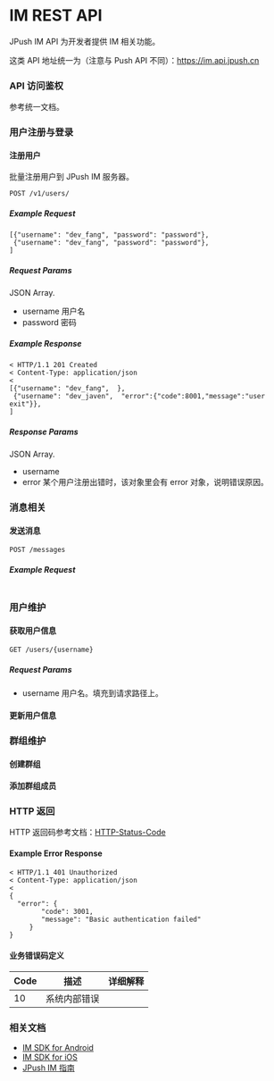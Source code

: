 <h1>IM REST API</h1>

JPush IM API 为开发者提供 IM 相关功能。

这类 API 地址统一为（注意与 Push API 不同）：https://im.api.jpush.cn

### API 访问鉴权

参考统一文档。

###  用户注册与登录

#### 注册用户

批量注册用户到 JPush IM 服务器。

	POST /v1/users/

##### Example Request

```
[{"username": "dev_fang", "password": "password"}, 
 {"username": "dev_fang", "password": "password"}, 
] 
```

##### Request Params

JSON Array.

+ username 用户名
+ password 密码

##### Example Response

```
< HTTP/1.1 201 Created
< Content-Type: application/json
< 
[{"username": "dev_fang",  }, 
 {"username": "dev_javen",  "error":{"code":8001,"message":"user exit"}}, 
] 
```
##### Response Params

JSON Array.

+ username
+ error 某个用户注册出错时，该对象里会有 error 对象，说明错误原因。

### 消息相关

#### 发送消息

	POST /messages
	
##### Example Request

```

```

### 用户维护

#### 获取用户信息

	GET /users/{username}
		
##### Request Params

+ username 用户名。填充到请求路径上。

#### 更新用户信息

### 群组维护

#### 创建群组

#### 添加群组成员




### HTTP 返回

HTTP 返回码参考文档：[HTTP-Status-Code](../http_status_code)

#### Example Error Response

```
< HTTP/1.1 401 Unauthorized
< Content-Type: application/json
<
{ 
  "error": {
        "code": 3001, 
        "message": "Basic authentication failed"
     }
}
```

#### 业务错误码定义

| Code | 描述	| 详细解释 |
| ---- | ---- | ---- |
|10|系统内部错误||


### 相关文档

+ [IM SDK for Android](../../client/im_sdk_android/)
+ [IM SDK for iOS](../../client/im_sdk_ios/)
+ [JPush IM 指南](../../guideline/jpush_im_guide/)

